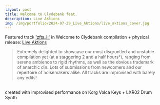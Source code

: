 ```yaml
---
layout: post
title: Welcome to Clydebank feat.
description: Live Aktions
img: /img/portfolio/2024-07-29_Live_Aktions/live_aktions_cover.jpg
---
```


Featured track ['zfts_II'](https://wtc-communications.bandcamp.com/track/zfts-ii) in Welcome to Clydebank compilation + physical release: [Live Aktions](https://wtc-communications.bandcamp.com/album/live-aktions)

> Extremely delighted to showcase our most disgruntled and unstable compilation yet (at a staggering 2 and a half hours*), ranging from serene ambience to rigid rhythms, as well as the obvious trademark of anarchic din. Lots of submissions from newcomers and our repertoire of noisemakers alike. All tracks are improvised with barely any edits! 

<div class="img_row">
	<img class="col one" src="{{ site.baseurl }}/img/portfolio/2024-07-29_Live_Aktions/live_aktions_sleeve.jpg" alt="" title="WTC_sleeve"/>
	<img class="col one" src="{{ site.baseurl }}/img/portfolio/2024-07-29_Live_Aktions/live_aktions_cover.jpg" alt="" title="WTC_cover"/>
	<img class="col one" src="{{ site.baseurl }}/img/portfolio/2024-07-29_Live_Aktions/live_aktions_CD.jpg" alt="" title="WTC_CD"/>
</div>
<div class="img_row">
<img class="col three" src="{{ site.baseurl }}/img/portfolio/2024-07-29_Live_Aktions/WTC_banner.jpg" alt="" title="WTC_banner"/>
</div>
<div class="col three caption">
created with improvised performance on Korg Volca Keys + LXR02 Drum Synth
</div>
